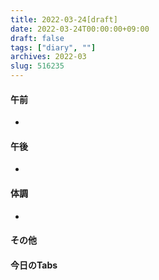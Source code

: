 ```yaml
---
title: 2022-03-24[draft]
date: 2022-03-24T00:00:00+09:00
draft: false
tags: ["diary", ""]
archives: 2022-03
slug: 516235
---
```

#### 午前
- 
#### 午後
- 
#### 体調
- 
#### その他
#### 今日のTabs